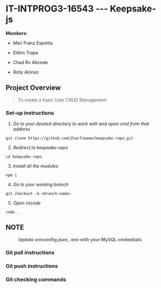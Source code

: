 # IT-INTPROG3-16543 --- Keepsake-js 

**Members:**
- Mari Franz Espelita
* Eldrin Trapa
+ Chad Rv Abcede
- Rolly Alonso

## Project Overview
  > To create a basic User CRUD Management
  ### Set-up instructions
  
  1. _Go to your desired directory to work with and open cmd from that address_
  ```
  git clone https://github.com/Znarfieeee/keepsake-repo.git
  ```
  2. _Redirect to keepsake-repo_
  ```
  cd keepsake-repo
  ```
  3. _Install all the modules_
  ```
  npm i
  ```
  4. _Go to your working branch_
  ```
  git checkout -b <branch-name>
  ```
  5. _Open vscode_
  ```
  code .
  ```
  ## NOTE
  > **Update ormconfig.json, .env with your MySQL credentials**

  ### Git pull instructions

  ### Git push instructions

  ### Git checking commands
